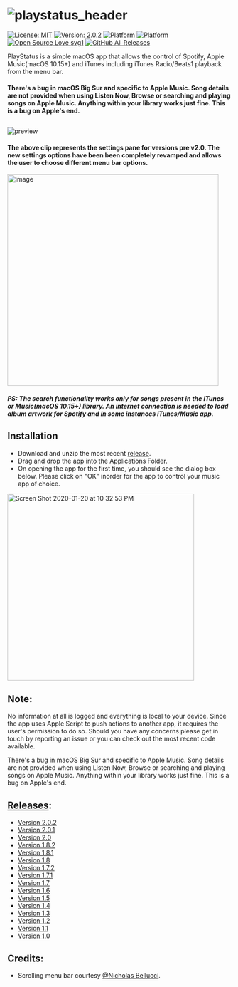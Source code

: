# ![playstatus_header](https://user-images.githubusercontent.com/45484873/56880861-09cb3980-6a67-11e9-9d45-037a9165b212.png)
[![License: MIT](https://img.shields.io/badge/License-MIT-blue.svg)](https://opensource.org/licenses/MIT) 
[![Version: 2.0.2](https://img.shields.io/badge/Version-2.0.2-green.svg)](https://github.com/nbolar/PlayStatus/releases/tag/v2.0.2) 
[![Platform](http://img.shields.io/badge/platform-macOS-black.svg?style=flat)](https://developer.apple.com/resources/)
[![Platform](https://img.shields.io/badge/swift-5.0-orange.svg?style=flat)](https://swift.org/blog/swift-5-released/)
[![Open Source Love svg1](https://badges.frapsoft.com/os/v1/open-source.svg?v=103)](https://github.com/nbolar/playstatus/)
[![GitHub All Releases](https://img.shields.io/github/downloads/nbolar/playstatus/total)](https://github.com/nbolar/PlayStatus/releases/latest/download/PlayStatus.app.zip)

PlayStatus is a simple macOS app that allows the control of Spotify, Apple Music(macOS 10.15+) and iTunes including iTunes Radio/Beats1 playback from the menu bar.


#### There's a bug in macOS Big Sur and specific to Apple Music. Song details are not provided when using Listen Now, Browse or searching and playing songs on Apple Music. Anything within your library works just fine. This is a bug on Apple's end.

##
![preview](https://user-images.githubusercontent.com/45484873/75731499-d3310180-5cbd-11ea-8546-7c34bacd1b6f.gif)<br>

#### The above clip represents the settings pane for versions pre v2.0. The new settings options have been been completely revamped and allows the user to choose different menu bar options.

<img width="475" alt="image" src="https://user-images.githubusercontent.com/45484873/99026622-61da6b80-2539-11eb-9e66-ff392990ebc8.png">




##### PS: The search functionality works only for songs present in the iTunes or Music(macOS 10.15+) library. An internet connection is needed to load album artwork for Spotify and in some instances iTunes/Music app.

## Installation
- Download and unzip the most recent [release](https://github.com/nbolar/PlayStatus/releases/latest/download/PlayStatus.app.zip).
- Drag and drop the app into the Applications Folder.
- On opening the app for the first time, you should see the dialog box below. Please click on "OK" inorder for the app to control your music app of choice.
<img width="420" alt="Screen Shot 2020-01-20 at 10 32 53 PM" src="https://user-images.githubusercontent.com/45484873/72773327-cf955f80-3bd4-11ea-85bc-f4b0e131d188.png">


## Note:
No information at all is logged and everything is local to your device. Since the app uses Apple Script to push actions to another app, it requires the user's permission to do so. Should you have any concerns please get in touch by reporting an issue or you can check out the most recent code available.

There's a bug in macOS Big Sur and specific to Apple Music. Song details are not provided when using Listen Now, Browse or searching and playing songs on Apple Music. Anything within your library works just fine. This is a bug on Apple's end.


## [Releases](https://github.com/nbolar/PlayStatus/releases):

 - [Version 2.0.2](https://github.com/nbolar/PlayStatus/releases/tag/v2.0.2)
 - [Version 2.0.1](https://github.com/nbolar/PlayStatus/releases/tag/v2.0.1)
 - [Version 2.0](https://github.com/nbolar/PlayStatus/releases/tag/v2.0)
 - [Version 1.8.2](https://github.com/nbolar/PlayStatus/releases/tag/v1.8.2)
 - [Version 1.8.1](https://github.com/nbolar/PlayStatus/releases/tag/v1.8.1)
 - [Version 1.8](https://github.com/nbolar/PlayStatus/releases/tag/v1.8)
 - [Version 1.7.2](https://github.com/nbolar/PlayStatus/releases/tag/v1.7.2)
 - [Version 1.7.1](https://github.com/nbolar/PlayStatus/releases/tag/v1.7.1)
 - [Version 1.7](https://github.com/nbolar/PlayStatus/releases/tag/v1.7)
 - [Version 1.6](https://github.com/nbolar/PlayStatus/releases/tag/v1.6)
 - [Version 1.5](https://github.com/nbolar/PlayStatus/releases/tag/v1.5)
 - [Version 1.4](https://github.com/nbolar/PlayStatus/releases/tag/v1.4)
 - [Version 1.3](https://github.com/nbolar/PlayStatus/releases/tag/v1.3)
 - [Version 1.2](https://github.com/nbolar/PlayStatus/releases/tag/v1.2)
 - [Version 1.1](https://github.com/nbolar/PlayStatus/releases/tag/v1.1)
 - [Version 1.0](https://github.com/nbolar/PlayStatus/releases/tag/v1.0)

## Credits:
- Scrolling menu bar courtesy [@Nicholas Bellucci](https://github.com/NicholasBellucci/WhatsNext).
